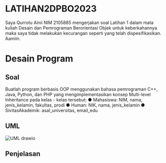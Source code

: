 # LATIHAN2DPBO2023
Saya Qurrotu Ainii NIM 2105885 mengerjakan soal Latihan 1 dalam mata kuliah Desain dan Pemrograman Berorientasi Objek untuk keberkahannya maka saya tidak melakukan kecurangan seperti yang telah dispesifikasikan. Aamiin.

# Desain Program
## Soal
Buatlah program berbasis OOP menggunakan bahasa pemrograman C++, Java,
Python, dan PHP yang mengimplementasikan konsep Multi-level Inheritance
pada kelas - kelas tersebut:
● Mahasiswa: NIM, nama, jenis_kelamin, fakultas, prodi
● Human: NIK, nama, jenis_kelamin
● SivitasAkademik: asal_universitas, email_edu
## UML
![UML drawio](https://user-images.githubusercontent.com/119904110/221393491-00bedcef-3be9-4213-adb4-f28e36040295.png)
## Penjelasan

